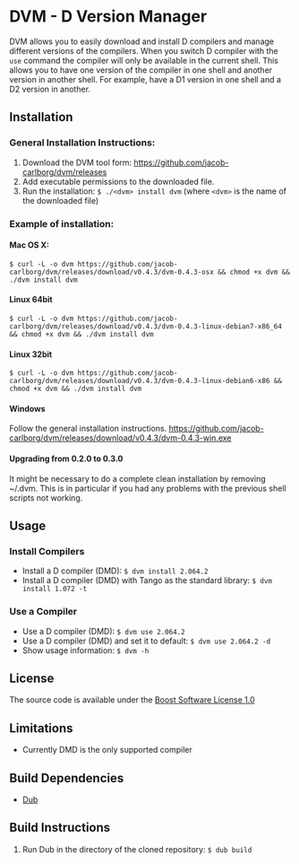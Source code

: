 # DVM - D Version Manager

DVM allows you to easily download and install D compilers and manage different versions of the
compilers. When you switch D compiler with the `use` command the compiler will only be
available in the current shell. This allows you to have one version of the compiler in one
shell and another version in another shell. For example, have a D1 version in one shell and a
D2 version in another.

## Installation

### General Installation Instructions:

1. Download the DVM tool form: https://github.com/jacob-carlborg/dvm/releases
2. Add executable permissions to the downloaded file.
3. Run the installation: `$ ./<dvm> install dvm` (where `<dvm>` is the name of the downloaded file) 

### Example of installation:

#### Mac OS X:

	$ curl -L -o dvm https://github.com/jacob-carlborg/dvm/releases/download/v0.4.3/dvm-0.4.3-osx && chmod +x dvm && ./dvm install dvm

#### Linux 64bit

	$ curl -L -o dvm https://github.com/jacob-carlborg/dvm/releases/download/v0.4.3/dvm-0.4.3-linux-debian7-x86_64 && chmod +x dvm && ./dvm install dvm

#### Linux 32bit

	$ curl -L -o dvm https://github.com/jacob-carlborg/dvm/releases/download/v0.4.3/dvm-0.4.3-linux-debian6-x86 && chmod +x dvm && ./dvm install dvm

#### Windows

Follow the general installation instructions.
https://github.com/jacob-carlborg/dvm/releases/download/v0.4.3/dvm-0.4.3-win.exe

#### Upgrading from 0.2.0 to 0.3.0

It might be necessary to do a complete clean installation by removing ~/.dvm. This is in
particular if you had any problems with the previous shell scripts not working.

## Usage

### Install Compilers

* Install a D compiler (DMD): `$ dvm install 2.064.2`
* Install a D compiler (DMD) with Tango as the standard library: `$ dvm install 1.072 -t`

### Use a Compiler

* Use a D compiler (DMD): `$ dvm use 2.064.2`
* Use a D compiler (DMD) and set it to default: `$ dvm use 2.064.2 -d`
* Show usage information: `$ dvm -h`

## License

The source code is available under the [Boost Software License 1.0](http://www.boost.org/LICENSE_1_0.txt)

## Limitations

* Currently DMD is the only supported compiler

## Build Dependencies

* [Dub](http://code.dlang.org/download)

## Build Instructions

1. Run Dub in the directory of the cloned repository: `$ dub build`